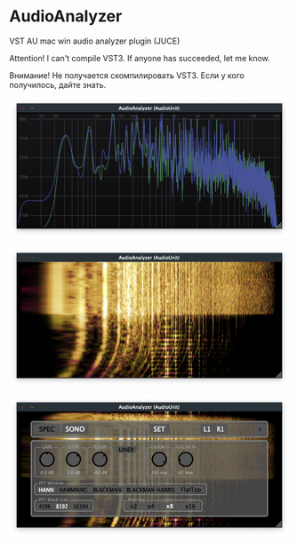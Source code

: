 # AudioAnalyzer
VST AU mac win audio analyzer plugin (JUCE)

Attention! I can't compile VST3. If anyone has succeeded, let me know.

Внимание! Не получается скомпилировать VST3. Если у кого  получилось, дайте знать.


![screenshot1](spectrogram.png  "Spectrogram")


![screenshot2](sonogram.png  "Sonogram")


![screenshot3](options.png  "Options")

